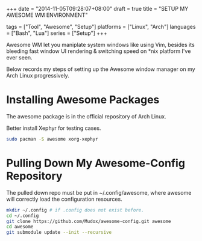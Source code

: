 +++
date = "2014-11-05T09:28:07+08:00"
draft = true
title = "SETUP MY AWESOME WM ENVIRONMENT"

tags      = ["Tool", "Awesome", "Setup"]
platforms = ["Linux", "Arch"]
languages = ["Bash", "Lua"]
series    = ["Setup"]
+++

Awesome WM let you maniplate system windows like using Vim, besides its
bleeding fast window UI rendering & switching speed on \*nix platform I've ever
seen.

Below records my steps of setting up the Awesome window manager on my Arch
Linux progressively.
<!--more-->

# Installing Awesome Packages

The awesome package is in the official repository of Arch Linux.

Better install Xephyr for testing cases.

```bash
sudo pacman -S awesome xorg-xephyr
```

# Pulling Down My Awesome-Config Repository

The pulled down repo must be put in ~/.config/awesome, where awesome will
correctly load the configuration resources.


```bash
mkdir ~/.config # if .config does not exist before.
cd ~/.config
git clone https://github.com/Mudox/awesome-config.git awesome
cd awesome
git submodule update --init --recursive
```

[awesome]: http://awesome.naquadah.org/
